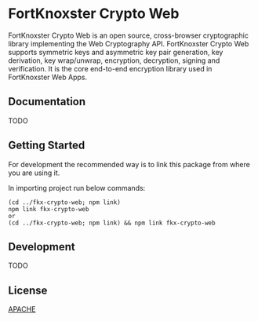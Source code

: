 # FortKnoxster Crypto Web
FortKnoxster Crypto Web is an open source, cross-browser cryptographic library implementing the Web Cryptography API. FortKnoxster Crypto Web supports symmetric keys and asymmetric key pair generation, key derivation, key wrap/unwrap, encryption, decryption, signing and verification.
It is the core end-to-end encryption library used in FortKnoxster Web Apps.

## Documentation
TODO

## Getting Started

For development the recommended way is to link this package from where you are using it.

In importing project run below commands:


```
(cd ../fkx-crypto-web; npm link)
npm link fkx-crypto-web
or
(cd ../fkx-crypto-web; npm link) && npm link fkx-crypto-web 
```

## Development
TODO

## License

[APACHE](LICENSE)


